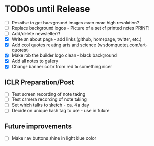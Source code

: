 # TODOs until Release

- [ ] Possible to get background images even more high resolution?
- [ ] Replace background logos - Picture of a set of printed notes PRINT!
- [ ] Add/delete newsletter?!
- [x] Write an about page - add links (github, homepage, twitter, etc.)
- [x] Add cool quotes relating arts and science (wisdomquotes.com/art-quotes/)
- [x] Make rob the builder logo clean - black background
- [x] Add all notes to gallery
- [x] Change banner color from red to something nicer

## ICLR Preparation/Post

- [ ] Test screen recording of note taking
- [ ] Test camera recording of note taking
- [ ] Set which talks to sketch - ca. 4 a day
- [ ] Decide on unique hash tag to use - use in future

## Future improvements

- [ ] Make nav buttons shine in light blue color

